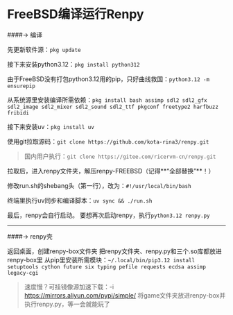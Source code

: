 # FreeBSD编译运行Renpy

####-> 编译

先更新软件源：`pkg update`

接下来安装python3.12：`pkg install python312`

由于FreeBSD没有打包python3.12用的pip，只好曲线救国：`python3.12 -m ensurepip`

从系统源里安装编译所需依赖：`pkg install bash assimp sdl2 sdl2_gfx sdl2_image sdl2_mixer sdl2_sound sdl2_ttf pkgconf freetype2 harfbuzz fribidi`

接下来安装uv：`pkg install uv`

使用git拉取源码：`git clone https://github.com/kota-rina3/renpy.git`
> 国内用户执行：`git clone https://gitee.com/ricervm-cn/renpy.git`

拉取后，进入renpy文件夹，解压renpy-FREEBSD（记得**“全部替换”**！）

修改run.sh的shebang头（第一行），改为：`#!/usr/local/bin/bash`

终端里执行uv同步和编译脚本：`uv sync && ./run.sh`

最后，renpy会自行启动。
要想再次启动renpy，执行`python3.12 renpy.py`

---
####-> renpy壳

返回桌面，创建renpy-box文件夹
把renpy文件夹、renpy.py和三个.so库都放进renpy-box里
从pip里安装所需模块：`~/.local/bin/pip3.12 install setuptools cython future six typing pefile requests ecdsa assimp legacy-cgi`
> 速度慢？可挂镜像源加速下载：-i https://mirrors.aliyun.com/pypi/simple/
将game文件夹放进renpy-box并执行renpy.py，等一会就能玩了

